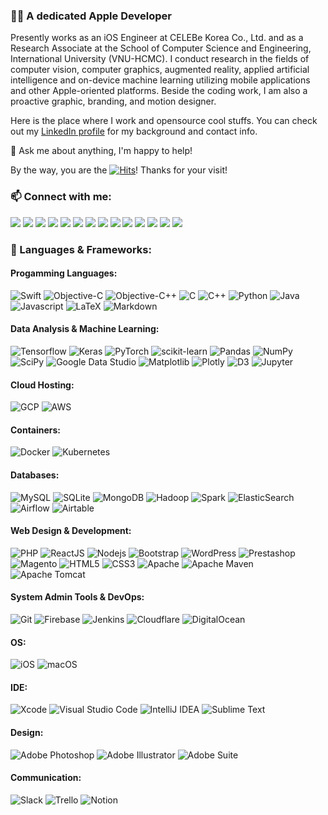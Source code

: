### 👨‍💻 A dedicated Apple Developer

<!--
**verny-tran/verny-tran** is a ✨ _special_ ✨ repository because its `README.md` (this file) appears on your GitHub profile.

Here are some ideas to get you started:

- 🔭 I’m currently working on ...
- 🌱 I’m currently learning ...
- 👯 I’m looking to collaborate on ...
- 🤔 I’m looking for help with ...
- 💬 Ask me about ...
- 📫 How to reach me: ...
- 😄 Pronouns: ...
- ⚡ Fun fact: ...
-->

Presently works as an iOS Engineer at CELEBe Korea Co., Ltd. and as a Research Associate at the School of Computer Science and Engineering, International University (VNU-HCMC). I conduct research in the fields of computer vision, computer graphics, augmented reality, applied artificial intelligence and on-device machine learning utilizing mobile applications and other Apple-oriented platforms. Beside the coding work, I am also a proactive graphic, branding, and motion designer.

Here is the place where I work and opensource cool stuffs. You can check out my [LinkedIn profile](https://www.linkedin.com/in/vernytran) for my background and contact info.

💬 Ask me about anything, I'm happy to help!

By the way, you are the [![Hits](https://hits.seeyoufarm.com/api/count/incr/badge.svg?url=https%3A%2F%2Fgithub.com%2Fverny-tran&count_bg=%2379C83D&title_bg=%23555555&icon=github.svg&icon_color=%23E7E7E7&title=visitor&edge_flat=false)](https://hits.seeyoufarm.com)! Thanks for your visit!


### 📫 Connect with me:
<a href="mailto:vernytran@icloud.com"><img src="https://img.shields.io/badge/iCloud-%23000000?&logo=icloud&logoColor=white"/></a>
<a href="mailto:vernytran@gmail.com"><img src="https://img.shields.io/badge/Gmail-%23D14836.svg?&logo=gmail&logoColor=white"/></a>
<a href="https://www.linkedin.com/in/vernytran"><img src="https://img.shields.io/badge/LinkedIn-%230077B5.svg?logo=linkedin&logoColor=white"/></a>
<a href="https://github.com/verny-tran"><img src="https://img.shields.io/badge/GitHub-800080.svg?&logo=github&logoColor=white"/></a>
<a href="https://stackoverflow.com/users/12090561/trần-t-dũng"><img src="https://img.shields.io/badge/-StackOverflow-FE7A16?logo=stack-overflow&logoColor=white"/></a>
<a href="https://www.researchgate.net/profile/Dung-Tran-92"><img src="https://img.shields.io/badge/ResearchGate-00CCBB?logo=ResearchGate&logoColor=white"/></a>
<a href="https://medium.com/@vernytran"><img src="https://img.shields.io/badge/Medium-12100E?logo=medium&logoColor=white"/></a>
<a href="discordapp.com/users/verny_tran"><img src="https://img.shields.io/badge/Discord-%235865F2.svg?logo=discord&logoColor=white"/></a>
<a href="https://twitter.com/verny_tran"><img src="https://img.shields.io/badge/X-%23000000.svg?logo=X&logoColor=white"/></a>
<a href="https://www.facebook.com/verniusovich"><img src="https://img.shields.io/badge/Facebook-%233B5998.svg?&logo=facebook&logoColor=white"/></a>
<a href="https://www.instagram.com/my.xcodeproj"><img src="https://img.shields.io/badge/Instagram-%23E4405F.svg?logo=Instagram&logoColor=white"/></a>
<a href="https://www.threads.net/my.xcodeproj"><img src="https://img.shields.io/badge/Threads-000000?logo=Threads&logoColor=white"/></a>
<a href="https://www.facebook.com/verniusovich"><img src="https://img.shields.io/badge/KakaoTalk-ffcd00.svg?logo=kakaotalk&logoColor=black"/></a>
<a href="https://www.facebook.com/verniusovich"><img src="https://img.shields.io/badge/Line-00C300?logo=line&logoColor=white"/></a>

### 🔨 Languages & Frameworks:

#### Progamming Languages:
![Swift](https://img.shields.io/badge/Swift-FA7343?logo=swift&logoColor=white)
![Objective-C](https://img.shields.io/badge/Objective--C-%233A95E3?logo=apple&logoColor=white)
![Objective-C++](https://img.shields.io/badge/Objective--C++-5e5086?logo=apple&logoColor=white)
![C](https://custom-icon-badges.herokuapp.com/badge/C-03599C?logo=c-in-hexagon&logoColor=white)
![C++](https://custom-icon-badges.herokuapp.com/badge/C++-9C033A?logo=cpp2&logoColor=white)
![Python](https://img.shields.io/badge/Python-14354C?logo=python&logoColor=white)
![Java](https://img.shields.io/badge/Java-%23ED8B00?logo=openjdk&logoColor=white)
![Javascript](https://img.shields.io/badge/JavaScript-%23E34F26.svg?logo=javascript&logoColor=white)
![LaTeX](https://img.shields.io/badge/LaTeX-%23008080?logo=latex&logoColor=white)
![Markdown](https://img.shields.io/badge/Markdown-%23000000?logo=markdown&logoColor=white)

#### Data Analysis & Machine Learning:
![Tensorflow](https://img.shields.io/badge/-Tensorflow-%23FF6F00?logo=tensorflow&logoColor=white)
![Keras](https://img.shields.io/badge/Keras%20-%23D00000.svg?logo=Keras&logoColor=white)
![PyTorch](https://img.shields.io/badge/Pytorch%20-ef4b28.svg?logo=Pytorch&logoColor=white)
![scikit-learn](https://img.shields.io/badge/scikit--learn-3191c3.svg?logo=scikit-learn&logoColor=white)
![Pandas](https://img.shields.io/badge/pandas-%23150458.svg?logo=pandas&logoColor=white)
![NumPy](https://img.shields.io/badge/numpy-%23013243.svg?logo=numpy&logoColor=white)
![SciPy](https://img.shields.io/badge/SciPy-%230C55A5.svg?logo=scipy&logoColor=%white)
![Google Data Studio](https://img.shields.io/badge/Google_Data_Studio-3366d0?logo=google-data-studio&logoColor=white)
![Matplotlib](https://img.shields.io/badge/Matplotlib-11557c.svg?logo=Matplotlib&logoColor=white)
![Plotly](https://img.shields.io/badge/Plotly-%233F4F75.svg?logo=plotly&logoColor=white)
![D3](https://img.shields.io/badge/-D3.js-f89d43?logo=d3.js&logoColor=white)
![Jupyter](https://img.shields.io/badge/-jupyter_notebook-%23f37626.svg?logo=jupyter&logoColor=white)

#### Cloud Hosting:
![GCP](https://img.shields.io/badge/-Google_Cloud_Platform-1a73e8?logo=google-cloud&logoColor=white)
![AWS](https://img.shields.io/badge/-Amazon_Web_Services-f29100?logo=amazonaws&logoColor=white)

#### Containers:
![Docker](https://img.shields.io/badge/-Docker-46a2f1?logo=docker&logoColor=white)
![Kubernetes](https://img.shields.io/badge/-Kubernetes-326ce5?logo=kubernetes&logoColor=white)

#### Databases:
![MySQL](https://img.shields.io/badge/-MySQL-F29111?logo=MySQL&logoColor=white)
![SQLite](https://img.shields.io/badge/SQLite-07405e.svg?logo=sqlite&logoColor=white)
![MongoDB](https://img.shields.io/badge/MongoDB-4ea94b.svg?logo=mongodb&logoColor=white)
![Hadoop](https://img.shields.io/badge/Hadoop-f7f700.svg?logo=hadoop&logoColor=white)
![Spark](https://img.shields.io/badge/Spark-db571b.svg?logo=apachespark&logoColor=white)
![ElasticSearch](https://img.shields.io/badge/-ElasticSearch-005571?logo=elasticsearch)
![Airflow](https://img.shields.io/badge/Airflow-017CEE?logo=Apache%20Airflow&logoColor=white)
![Airtable](https://img.shields.io/badge/Airtable-18BFFF?logo=Airtable&logoColor=white)


#### Web Design & Development:
![PHP](https://img.shields.io/badge/PHP-777BB4.svg?logo=php&logoColor=white)
![ReactJS](https://img.shields.io/badge/-ReactJS-%2361DAFB?logo=react&logoColor=white)
![Nodejs](https://img.shields.io/badge/Node.js-43853D.svg?logo=node.js&logoColor=white)
![Bootstrap](https://img.shields.io/badge/-Bootstrap-563D7C?logo=bootstrap&logoColor=white)
![WordPress](https://img.shields.io/badge/Wordpress-21759B?logo=wordpress&logoColor=white)
![Prestashop](https://img.shields.io/badge/Prestashop-d7006b?logo=prestashop&logoColor=white)
![Magento](https://img.shields.io/badge/Magento-f36306?logo=magento&logoColor=white)
![HTML5](https://img.shields.io/badge/-HTML5-E34F26?logo=html5&logoColor=white)
![CSS3](https://img.shields.io/badge/-CSS3-1572B6?logo=css3)
![Apache](https://img.shields.io/badge/-Apache-D22128?logo=Apache&logoColor=white)
![Apache Maven](https://img.shields.io/badge/Apache%20Maven-C71A36?logo=Apache%20Maven&logoColor=white)
![Apache Tomcat](https://img.shields.io/badge/apache%20tomcat-%23b8a04d.svg?logo=apache-tomcat&logoColor=white)

#### System Admin Tools & DevOps:
![Git](https://img.shields.io/badge/git-%23F05033.svg?logo=git&logoColor=white)
![Firebase](https://img.shields.io/badge/firebase-%23039BE5.svg?logo=firebase)
![Jenkins](https://img.shields.io/badge/jenkins-%232C5263.svg?logo=jenkins&logoColor=white)
![Cloudflare](https://img.shields.io/badge/Cloudflare-F38020?logo=Cloudflare&logoColor=white)
![DigitalOcean](https://img.shields.io/badge/DigitalOcean-%230167ff.svg?logo=digitalOcean&logoColor=white)

#### OS:
![iOS](https://img.shields.io/badge/iOS-000000?logo=ios&logoColor=white)
![macOS](https://img.shields.io/badge/macOS-000000?logo=macos&logoColor=white)

#### IDE:
![Xcode](https://img.shields.io/badge/Xcode-007ACC?logo=xcode&logoColor=white)
![Visual Studio Code](https://img.shields.io/badge/Visual%20Studio%20Code-0078d7.svg?logo=visual-studio-code&logoColor=white)
![IntelliJ IDEA](https://img.shields.io/badge/IntelliJIDEA-000000.svg?logo=intellij-idea&logoColor=white)
![Sublime Text](https://img.shields.io/badge/sublime_text-%23575757.svg?logo=sublime-text&logoColor=important)

#### Design:
![Adobe Photoshop](https://img.shields.io/badge/Adobe%20Photoshop-%2331A8FF.svg?logo=adobe%20photoshop&logoColor=white)
![Adobe Illustrator](https://img.shields.io/badge/Adobe%20Illustrator-%23FF9A00.svg?logo=adobe%20illustrator&logoColor=white)
![Adobe Suite](https://img.shields.io/badge/Adobe%20Suite-FF0000.svg?logo=adobe&logoColor=white)

#### Communication:
![Slack](https://img.shields.io/badge/-Slack-E01563?logo=Slack&logoColor=white)
![Trello](https://img.shields.io/badge/-Trello-0079BF?logo=Trello&logoColor=white)
![Notion](https://img.shields.io/badge/Notion-010101.svg?logo=notion&logoColor=white)
